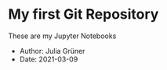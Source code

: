 # My first Git Repository

These are my Jupyter Notebooks
- Author: Julia Grüner
- Date: 2021-03-09
